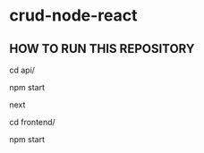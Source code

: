 # crud-node-react

<h2>HOW TO RUN THIS REPOSITORY</h2>
<p>cd api/</p>
<p>npm start</p>
next
<p>cd frontend/</p>
<p>npm start</p>
